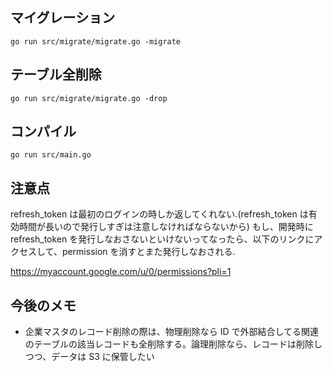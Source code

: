 ## マイグレーション

```
go run src/migrate/migrate.go -migrate
```

## テーブル全削除

```
go run src/migrate/migrate.go -drop
```

## コンパイル

```
go run src/main.go
```

## 注意点

refresh_token は最初のログインの時しか返してくれない.(refresh_token は有効時間が長いので発行しすぎは注意しなければならないから) もし、開発時に refresh_token を発行しなおさないといけないってなったら、以下のリンクにアクセスして、permission を消すとまた発行しなおされる.

https://myaccount.google.com/u/0/permissions?pli=1

## 今後のメモ

- 企業マスタのレコード削除の際は、物理削除なら ID で外部結合してる関連のテーブルの該当レコードも全削除する。論理削除なら、レコードは削除しつつ、データは S3 に保管したい
